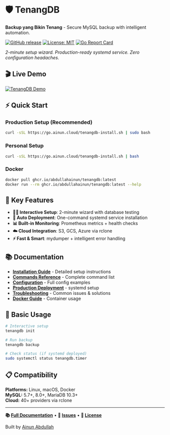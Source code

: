 # 🛡️ TenangDB

**Backup yang Bikin Tenang** - Secure MySQL backup with intelligent automation.

[![GitHub release](https://img.shields.io/github/release/abdullahainun/tenangdb.svg)](https://github.com/abdullahainun/tenangdb/releases)
[![License: MIT](https://img.shields.io/badge/License-MIT-yellow.svg)](https://opensource.org/licenses/MIT)
[![Go Report Card](https://goreportcard.com/badge/github.com/abdullahainun/tenangdb)](https://goreportcard.com/report/github.com/abdullahainun/tenangdb)

*2-minute setup wizard. Production-ready systemd service. Zero configuration headaches.*

## 🎬 Live Demo

[![TenangDB Demo](https://asciinema.org/a/728588.svg)](https://asciinema.org/a/728588)

## ⚡ Quick Start

### Production Setup (Recommended)
```bash
curl -sSL https://go.ainun.cloud/tenangdb-install.sh | sudo bash
```

### Personal Setup
```bash
curl -sSL https://go.ainun.cloud/tenangdb-install.sh | bash
```

### Docker
```bash
docker pull ghcr.io/abdullahainun/tenangdb:latest
docker run --rm ghcr.io/abdullahainun/tenangdb:latest --help
```

## 🔧 Key Features

- **🧙‍♂️ Interactive Setup**: 2-minute wizard with database testing
- **🚀 Auto Deployment**: One-command systemd service installation  
- **📊 Built-in Monitoring**: Prometheus metrics + health checks
- **☁️ Cloud Integration**: S3, GCS, Azure via rclone
- **⚡ Fast & Smart**: mydumper + intelligent error handling

## 📚 Documentation

- **[Installation Guide](INSTALL.md)** - Detailed setup instructions
- **[Commands Reference](docs/COMMANDS.md)** - Complete command list
- **[Configuration](config.yaml.example)** - Full config examples
- **[Production Deployment](PRODUCTION_DEPLOYMENT.md)** - systemd setup
- **[Troubleshooting](TROUBLESHOOTING.md)** - Common issues & solutions
- **[Docker Guide](DOCKER.md)** - Container usage

## 🚀 Basic Usage

```bash
# Interactive setup
tenangdb init

# Run backup
tenangdb backup

# Check status (if systemd deployed)
sudo systemctl status tenangdb.timer
```

## 📋 Compatibility

**Platforms:** Linux, macOS, Docker  
**MySQL:** 5.7+, 8.0+, MariaDB 10.3+  
**Cloud:** 40+ providers via rclone

---

**📚 [Full Documentation](docs/)** • **🐛 [Issues](https://github.com/abdullahainun/tenangdb/issues)** • **📄 [License](LICENSE)**

Built by [Ainun Abdullah](https://github.com/abdullahainun)
